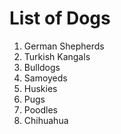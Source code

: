 # List of Dogs
1. German Shepherds
2. Turkish Kangals
3. Bulldogs
4. Samoyeds
5. Huskies
6. Pugs
7. Poodles
8. Chihuahua